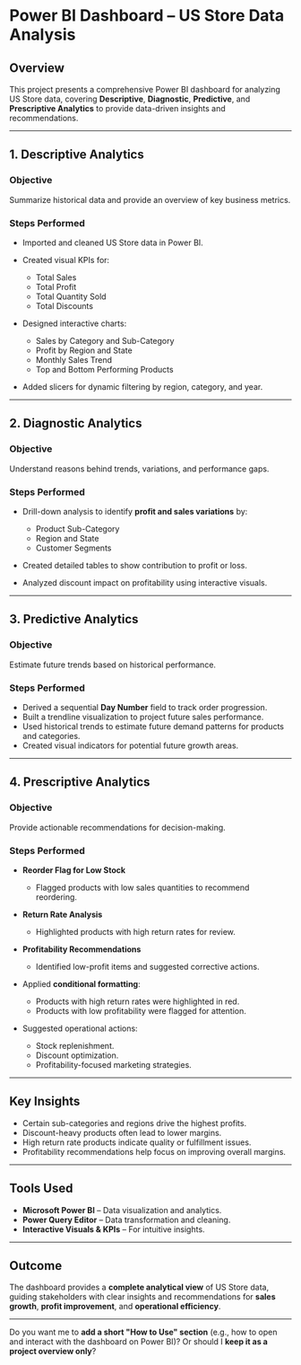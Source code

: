 # Power BI Dashboard – US Store Data Analysis

## Overview

This project presents a comprehensive Power BI dashboard for analyzing US Store data, covering **Descriptive**, **Diagnostic**, **Predictive**, and **Prescriptive Analytics** to provide data-driven insights and recommendations.

---

## 1. Descriptive Analytics

### Objective

Summarize historical data and provide an overview of key business metrics.

### Steps Performed

* Imported and cleaned US Store data in Power BI.
* Created visual KPIs for:

  * Total Sales
  * Total Profit
  * Total Quantity Sold
  * Total Discounts
* Designed interactive charts:

  * Sales by Category and Sub-Category
  * Profit by Region and State
  * Monthly Sales Trend
  * Top and Bottom Performing Products
* Added slicers for dynamic filtering by region, category, and year.

---

## 2. Diagnostic Analytics

### Objective

Understand reasons behind trends, variations, and performance gaps.

### Steps Performed

* Drill-down analysis to identify **profit and sales variations** by:

  * Product Sub-Category
  * Region and State
  * Customer Segments
* Created detailed tables to show contribution to profit or loss.
* Analyzed discount impact on profitability using interactive visuals.

---

## 3. Predictive Analytics

### Objective

Estimate future trends based on historical performance.

### Steps Performed

* Derived a sequential **Day Number** field to track order progression.
* Built a trendline visualization to project future sales performance.
* Used historical trends to estimate future demand patterns for products and categories.
* Created visual indicators for potential future growth areas.

---

## 4. Prescriptive Analytics

### Objective

Provide actionable recommendations for decision-making.

### Steps Performed

* **Reorder Flag for Low Stock**

  * Flagged products with low sales quantities to recommend reordering.
* **Return Rate Analysis**

  * Highlighted products with high return rates for review.
* **Profitability Recommendations**

  * Identified low-profit items and suggested corrective actions.
* Applied **conditional formatting**:

  * Products with high return rates were highlighted in red.
  * Products with low profitability were flagged for attention.
* Suggested operational actions:

  * Stock replenishment.
  * Discount optimization.
  * Profitability-focused marketing strategies.

---

## Key Insights

* Certain sub-categories and regions drive the highest profits.
* Discount-heavy products often lead to lower margins.
* High return rate products indicate quality or fulfillment issues.
* Profitability recommendations help focus on improving overall margins.

---

## Tools Used

* **Microsoft Power BI** – Data visualization and analytics.
* **Power Query Editor** – Data transformation and cleaning.
* **Interactive Visuals & KPIs** – For intuitive insights.

---

## Outcome

The dashboard provides a **complete analytical view** of US Store data, guiding stakeholders with clear insights and recommendations for **sales growth**, **profit improvement**, and **operational efficiency**.

---

Do you want me to **add a short "How to Use" section** (e.g., how to open and interact with the dashboard on Power BI)? Or should I **keep it as a project overview only**?
